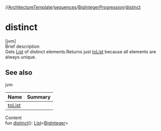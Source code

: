 //[ArchitectureTemplate](../../index.md)/[sequences](../index.md)/[BigIntegerProgression](index.md)/[distinct](distinct.md)



# distinct  
[jvm]  
Brief description  
Gets [List](https://kotlinlang.org/api/latest/jvm/stdlib/kotlin.collections/index.html) of distinct elements.Returns just [toList](to-list.md) because all elements are always unique.  
  


## See also  
  
jvm  
  
|  Name|  Summary| 
|---|---|
| [toList](to-list.md)| 
  
  
Content  
fun [distinct](distinct.md)(): [List](https://kotlinlang.org/api/latest/jvm/stdlib/kotlin.collections/-list/index.html)<[BigInteger](https://docs.oracle.com/javase/8/docs/api/java/math/BigInteger.html)>  



